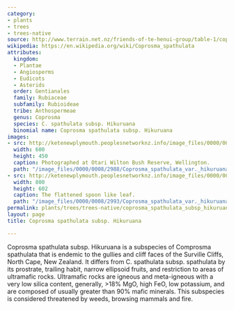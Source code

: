 ```yaml
---
category:
- plants
- trees
- trees-native
source: http://www.terrain.net.nz/friends-of-te-henui-group/table-1/coprosma-spathulata-subsp-hikuruana.html
wikipedia: https://en.wikipedia.org/wiki/Coprosma_spathulata
attributes:
  kingdom:
  - Plantae
  - Angiosperms
  - Eudicots
  - Asterids
  order: Gentianales
  family: Rubiaceae
  subfamily: Rubioideae
  tribe: Anthospermeae
  genus: Coprosma
  species: C. spathulata subsp. Hikuruana
  binomial name: Coprosma spathulata subsp. Hikuruana
images:
- src: http://ketenewplymouth.peoplesnetworknz.info/image_files/0000/0008/2988/Coprosma_spathulata_var._hikuruana-002.JPG
  width: 600
  height: 450
  caption: Photographed at Otari Wilton Bush Reserve, Wellington.
  path: "/image_files/0000/0008/2988/Coprosma_spathulata_var._hikuruana-002.JPG"
- src: http://ketenewplymouth.peoplesnetworknz.info/image_files/0000/0008/2993/Coprosma_spathulata_var._hikuruana-004.JPG
  width: 800
  height: 602
  caption: The flattened spoon like leaf.
  path: "/image_files/0000/0008/2993/Coprosma_spathulata_var._hikuruana-004.JPG"
permalink: plants/trees/trees-native/coprosma_spathulata_subsp_hikuruana.html
layout: page
title: Coprosma spathulata subsp. Hikuruana

---
```

Coprosma spathulata subsp. Hikuruana is a subspecies of Comprosma spathulata that is endemic to the gullies and cliff faces of the Surville Cliffs, North Cape, New Zealand. It differs from C. spathulata subsp. spathulata by its prostrate, trailing habit, narrow ellipsoid fruits, and restriction to areas of ultramafic rocks. Ultramafic rocks are igneous and meta-igneous with a very low silica content, generally, &gt;18% MgO, high FeO, low potassium, and are composed of usually greater than 90% mafic minerals. This subspecies is considered threatened by weeds, browsing mammals and fire.

